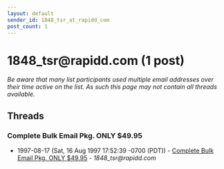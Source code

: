 ```yaml
---
layout: default
sender_id: 1848_tsr_at_rapidd_com
post_count: 1
---
```


# 1848_tsr<span>@</span>rapidd.com (1 post)

_Be aware that many list participants used multiple email addresses over their time active on the list. As such this page may not contain all threads available._

## Threads

### Complete Bulk Email Pkg. ONLY $49.95
+ 1997-08-17 (Sat, 16 Aug 1997 17:52:39 -0700 (PDT)) - [Complete Bulk Email Pkg. ONLY $49.95](/archive/1997/08/1f6acf08717d2d64770d8bfbfe9b11710ce37fbb037155515bfe1c1c1f1d8723) - _1848_tsr@rapidd.com_

